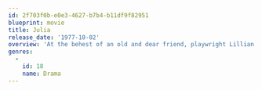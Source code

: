 ```yaml
---
id: 2f703f0b-e0e3-4627-b7b4-b11df9f82951
blueprint: movie
title: Julia
release_date: '1977-10-02'
overview: 'At the behest of an old and dear friend, playwright Lillian Hellman undertakes a dangerous mission to smuggle funds into Nazi Germany.'
genres:
  -
    id: 18
    name: Drama
---
```

